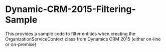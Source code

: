# Dynamic-CRM-2015-Filtering-Sample
This provides a sample code to filter entities when creating the OrganizationServiceContext class from Dynamics CRM 2015 (either on-line or on-premise)
